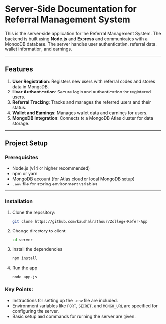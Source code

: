 # Server-Side Documentation for Referral Management System

This is the server-side application for the Referral Management System. The backend is built using **Node.js** and **Express** and communicates with a MongoDB database. The server handles user authentication, referral data, wallet information, and earnings.

---

## Features

1. **User Registration**: Registers new users with referral codes and stores data in MongoDB.
2. **User Authentication**: Secure login and authentication for registered users.
3. **Referral Tracking**: Tracks and manages the referred users and their status.
4. **Wallet and Earnings**: Manages wallet data and earnings for users.
5. **MongoDB Integration**: Connects to a MongoDB Atlas cluster for data storage.

---

## Project Setup

### Prerequisites

- Node.js (v14 or higher recommended)
- npm or yarn
- MongoDB account (for Atlas cloud or local MongoDB setup)
- `.env` file for storing environment variables

---

### Installation

1. Clone the repository:

   ```bash
   git clone https://github.com/kaushalrathour/Zollege-Refer-App
   ```

2. Change directory to client
   ```bash
   cd server
   ```
3. Install the dependencies

   ```bash
   npm install
   ```

4. Run the app
   ```bash
   node app.js
   ```

### Key Points:

- Instructions for setting up the `.env` file are included.
- Environment variables like `PORT`, `SECRET`, and `MONGO_URL` are specified for configuring the server.
- Basic setup and commands for running the server are given.
